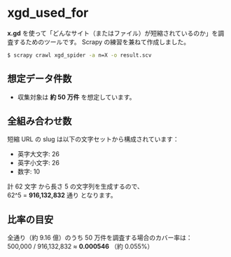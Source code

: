 # xgd_used_for

**x.gd** を使って「どんなサイト（またはファイル）が短縮されているのか」を調査するためのツールです。
Scrapy の練習を兼ねて作成しました。

```zsh
$ scrapy crawl xgd_spider -a n=X -o result.scv
```

## 想定データ件数

- 収集対象は **約 50 万件** を想定しています。

## 全組み合わせ数

短縮 URL の slug は以下の文字セットから構成されています：

- 英字大文字: 26
- 英字小文字: 26
- 数字: 10

計 62 文字 から長さ 5 の文字列を生成するので、
<br>62^5 = **916,132,832** 通り
となります。

## 比率の目安

全通り（約 9.16 億）のうち 50 万件を調査する場合のカバー率は：
<br>500,000 / 916,132,832 ≈ **0.000546** （約 0.055%）
